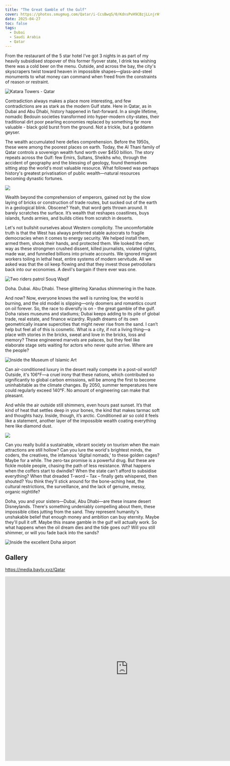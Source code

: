 ```yaml
---
title: "The Great Gamble of the Gulf"
cover: https://photos.smugmug.com/Qatar/i-CcsBwqS/0/KdnsPvH9CBzjLLnjrHfPLFqf8GfpKxxV6rKFgcSXd/X4/Qatar%20-%201-X4.jpg
date: 2025-04-27
toc: false
tags:
  - Dubai
  - Saudi Arabia
  - Qatar
---
```


From the restaurant of the 5 star hotel I’ve got 3 nights in as part of my heavily subsidised stopover of this former flyover state, I drink tea wishing there was a cold beer on the menu. Outside, and across the bay, the city's skyscrapers twist toward heaven in impossible shapes—glass-and-steel monuments to what money can command when freed from the constraints of reason or restraint.

![Katara Towers - Qatar](https://photos.smugmug.com/Qatar/i-wVtfvtp/0/LgXs7QBqNMBwgq2XW4FHTd9k3jDMvSQv94GM8cmDb/X4/DSC02854-X4.jpg)

Contradiction always makes a place more interesting, and few contradictions are as stark as the modern Gulf state. Here in Qatar, as in Dubai and Abu Dhabi, history happened in fast-forward. In a single lifetime, nomadic Bedouin societies transformed into hyper-modern city-states, their traditional dirt poor pearling economies replaced by something far more valuable - black gold burst from the ground. Not a trickle, but a goddamn geyser.

The wealth accumulated here defies comprehension. Before the 1950s, these were among the poorest places on earth. Today, the Al Thani family of Qatar controls a sovereign wealth fund worth over $450 billion. The story repeats across the Gulf: few Emirs, Sultans, Sheikhs who, through the accident of geography and the blessing of geology, found themselves sitting atop the world's most valuable resource. What followed was perhaps history's greatest privatisation of public wealth—natural resources becoming dynastic fortunes.

![](https://photos.smugmug.com/Qatar/i-DzVqT4d/0/MCj8VHv3tw7Q8F8p4ptdb2XN33nccCtmt38d8KcXF/X4/Qatar%20-%2010-X4.jpg)

Wealth beyond the comprehension of emperors, gained not by the slow laying of bricks or construction of trade routes, but sucked out of the earth in a geological blink. Obscene? Yeah, that word gets thrown around. It barely scratches the surface. It’s wealth that reshapes coastlines, buys islands, funds armies, and builds cities from scratch in deserts.

Let's not bullshit ourselves about Western complicity. The uncomfortable truth is that the West has always preferred stable autocrats to fragile democracies when it comes to energy security. We helped install them, armed them, shook their hands, and protected them. We looked the other way as these strongmen crushed dissent, killed journalists, violated rights, made war, and funnelled billions into private accounts. We ignored migrant workers toiling in lethal heat, entire systems of modern servitude. All we asked was that the oil keep flowing and that they invest those petrodollars back into our economies. A devil's bargain if there ever was one.

![Two riders patrol Souq Waqif](https://photos.smugmug.com/Qatar/i-gB5GVkr/0/MJLVb4Cppq3C4ZBzK2mrTXX4b2PBbwKq6pkHfMK6r/X4/Qatar%20-%2013-X4.jpg)

Doha. Dubai. Abu Dhabi. These glittering Xanadus shimmering in the haze.

And now? Now, everyone knows the well is running low, the world is burning, and the old model is slipping—only doomers and romantics count on oil forever. So, the race to diversify is on - the great gamble of the gulf. Doha raises museums and stadiums; Dubai keeps adding to its pile of global trade, real estate, and finance wizardry. Riyadh dreams of its own geometrically insane supercities that might never rise from the sand. I can’t help but feel all of this is cosmetic. What is a city, if not a living thing—a place with stories in the bricks, sweat and love in the bricks, loss and memory? These engineered marvels are palaces, but they feel like elaborate stage sets waiting for actors who never quite arrive. Where are the people?

![Inside the Museum of Islamic Art](https://photos.smugmug.com/Qatar/i-Zk4Vbfd/0/NB2pXvHqqJLr6Z9wBCbrLQh4tMQ8MtJ6qZZW7ZWKq/X4/Qatar%20-%209-X4.jpg)

Can air-conditioned luxury in the desert really compete in a post-oil world? Outside, it's 106°F—a cruel irony that these nations, which contributed so significantly to global carbon emissions, will be among the first to become uninhabitable as the climate changes. By 2050, summer temperatures here could regularly exceed 140°F. No amount of engineering can make that pleasant.

And while the air outside still shimmers, even hours past sunset. It’s that kind of heat that settles deep in your bones, the kind that makes tarmac soft and thoughts hazy. Inside, though, it’s arctic. Conditioned air so cold it feels like a statement, another layer of the impossible wealth coating everything here like diamond dust.

![](https://photos.smugmug.com/Qatar/i-Wb8GCMZ/0/MQ25cFtVJLcqCvpsLC93r2Fnx6mStCVCZw7zvtVhG/X4/DSC02852-X4.jpg)

Can you really build a sustainable, vibrant society on tourism when the main attractions are still hollow? Can you lure the world's brightest minds, the coders, the creatives, the infamous 'digital nomads,' to these golden cages? Maybe for a while. The zero-tax promise is a powerful drug. But these are fickle mobile people, chasing the path of less resistance. What happens when the coffers start to dwindle? When the state can't afford to subsidise everything? When that dreaded T-word – Tax – finally gets whispered, then shouted? You think they'll stick around for the bone-aching heat, the cultural restrictions, the surveillance, and the lack of genuine, messy, organic nightlife?

Doha, you and your sisters—Dubai, Abu Dhabi—are these insane desert Disneylands. There's something undeniably compelling about them, these impossible cities jutting from the sand. They represent humanity's unshakable belief that enough money and ambition can buy eternity. Maybe they'll pull it off. Maybe this insane gamble in the gulf will actually work. So what happens when the oil dream dies and the tide goes out? Will you still shimmer, or will you fade back into the sands?

![Inside the excellent Doha airport](https://photos.smugmug.com/Qatar/i-DfWBCJk/1/MC3NNFFG8rLq55fMWVvbXtkVqTpzKNMHkQZ6FHKW6/X4/IMG_4773-X4.jpg)

## Gallery

https://media.bayly.xyz/Qatar

<iframe src="https://media.bayly.xyz/frame/slideshow?key=dQh24t&speed=3&transition=fade&autoStart=1&captions=0&navigation=0&playButton=0&randomize=0&transitionSpeed=2" width="800" height="600" frameborder="no" scrolling="no"></iframe>
